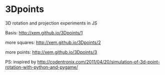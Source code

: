 # 3Dpoints

3D rotation and projection experiments in JS

Basis: http://xem.github.io/3Dpoints/1

more squares: http://xem.github.io/3Dpoints/2

more points: http://xem.github.io/3Dpoints/3

PS: inspired by http://codentronix.com/2011/04/20/simulation-of-3d-point-rotation-with-python-and-pygame/
